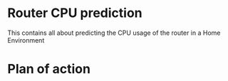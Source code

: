 # Router CPU prediction
This contains all about predicting the CPU usage of the router in a Home Environment

# Plan of action
